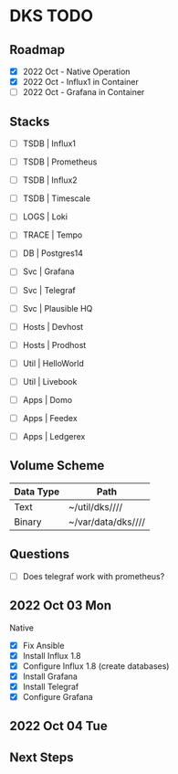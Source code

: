 # DKS TODO 

## Roadmap 

- [x] 2022 Oct - Native Operation 
- [x] 2022 Oct - Influx1 in Container 
- [ ] 2022 Oct - Grafana in Container 

## Stacks 

- [ ] TSDB  | Influx1
- [ ] TSDB  | Prometheus
- [ ] TSDB  | Influx2
- [ ] TSDB  | Timescale

- [ ] LOGS  | Loki

- [ ] TRACE | Tempo

- [ ] DB    | Postgres14

- [ ] Svc   | Grafana
- [ ] Svc   | Telegraf
- [ ] Svc   | Plausible HQ

- [ ] Hosts | Devhost
- [ ] Hosts | Prodhost

- [ ] Util  | HelloWorld
- [ ] Util  | Livebook

- [ ] Apps  | Domo
- [ ] Apps  | Feedex
- [ ] Apps  | Ledgerex

## Volume Scheme 

| Data Type | Path                                       |
|-----------|--------------------------------------------|
| Text      | ~/util/dks/<host>/<type>/<stack>/<svc>     |
| Binary    | ~/var/data/dks/<host>/<type>/<stack>/<svc> |

## Questions 

- [ ] Does telegraf work with prometheus?

## 2022 Oct 03 Mon

Native
- [x] Fix Ansible 
- [x] Install Influx 1.8 
- [x] Configure Influx 1.8 (create databases)
- [x] Install Grafana 
- [x] Install Telegraf 
- [x] Configure Grafana 

## 2022 Oct 04 Tue

## Next Steps 

